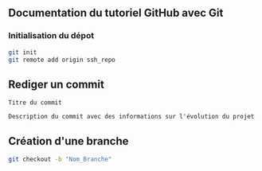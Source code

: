 ## Documentation du tutoriel GitHub avec Git

### Initialisation du dépot

```bash
git init
git remote add origin ssh_repo
```

## Rediger un commit

```
Titre du commit

Description du commit avec des informations sur l'évolution du projet
```

## Création d'une branche

```bash
git checkout -b "Nom_Branche"
```